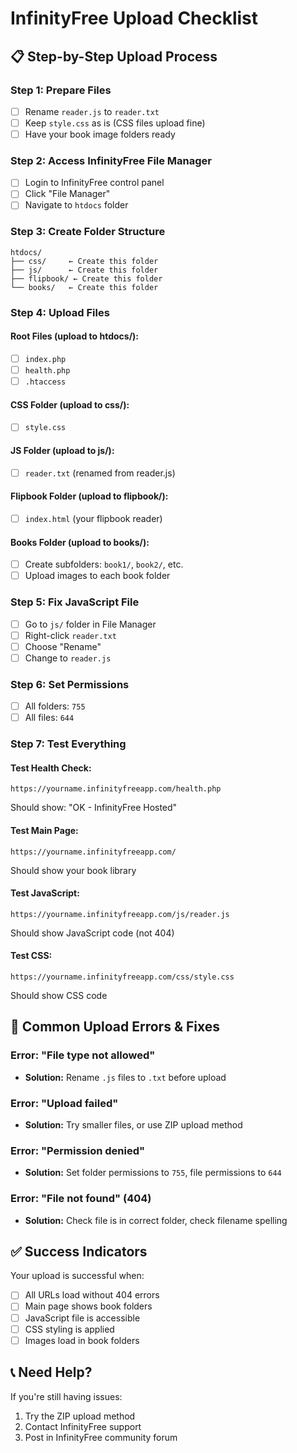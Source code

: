 # InfinityFree Upload Checklist

## 📋 **Step-by-Step Upload Process**

### **Step 1: Prepare Files**
- [ ] Rename `reader.js` to `reader.txt`
- [ ] Keep `style.css` as is (CSS files upload fine)
- [ ] Have your book image folders ready

### **Step 2: Access InfinityFree File Manager**
- [ ] Login to InfinityFree control panel
- [ ] Click "File Manager"
- [ ] Navigate to `htdocs` folder

### **Step 3: Create Folder Structure**
```
htdocs/
├── css/     ← Create this folder
├── js/      ← Create this folder  
├── flipbook/ ← Create this folder
└── books/   ← Create this folder
```

### **Step 4: Upload Files**

#### **Root Files (upload to htdocs/):**
- [ ] `index.php`
- [ ] `health.php`
- [ ] `.htaccess`

#### **CSS Folder (upload to css/):**
- [ ] `style.css`

#### **JS Folder (upload to js/):**
- [ ] `reader.txt` (renamed from reader.js)

#### **Flipbook Folder (upload to flipbook/):**
- [ ] `index.html` (your flipbook reader)

#### **Books Folder (upload to books/):**
- [ ] Create subfolders: `book1/`, `book2/`, etc.
- [ ] Upload images to each book folder

### **Step 5: Fix JavaScript File**
- [ ] Go to `js/` folder in File Manager
- [ ] Right-click `reader.txt`
- [ ] Choose "Rename"
- [ ] Change to `reader.js`

### **Step 6: Set Permissions**
- [ ] All folders: `755`
- [ ] All files: `644`

### **Step 7: Test Everything**

#### **Test Health Check:**
```
https://yourname.infinityfreeapp.com/health.php
```
Should show: "OK - InfinityFree Hosted"

#### **Test Main Page:**
```
https://yourname.infinityfreeapp.com/
```
Should show your book library

#### **Test JavaScript:**
```
https://yourname.infinityfreeapp.com/js/reader.js
```
Should show JavaScript code (not 404)

#### **Test CSS:**
```
https://yourname.infinityfreeapp.com/css/style.css
```
Should show CSS code

## 🚨 **Common Upload Errors & Fixes**

### **Error: "File type not allowed"**
- **Solution:** Rename `.js` files to `.txt` before upload

### **Error: "Upload failed"**
- **Solution:** Try smaller files, or use ZIP upload method

### **Error: "Permission denied"**
- **Solution:** Set folder permissions to `755`, file permissions to `644`

### **Error: "File not found" (404)**
- **Solution:** Check file is in correct folder, check filename spelling

## ✅ **Success Indicators**

Your upload is successful when:
- [ ] All URLs load without 404 errors
- [ ] Main page shows book folders
- [ ] JavaScript file is accessible
- [ ] CSS styling is applied
- [ ] Images load in book folders

## 📞 **Need Help?**

If you're still having issues:
1. Try the ZIP upload method
2. Contact InfinityFree support
3. Post in InfinityFree community forum
